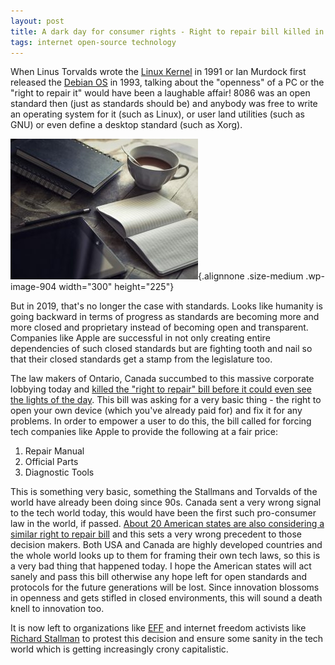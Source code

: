 ```yaml
---
layout: post
title: A dark day for consumer rights - Right to repair bill killed in Canada thanks to corporate lobbying
tags: internet open-source technology
---
```


When Linus Torvalds wrote the [Linux Kernel](https://en.wikipedia.org/wiki/Linux) in 1991 or Ian Murdock first released the [Debian OS](https://en.wikipedia.org/wiki/Debian) in 1993, talking about the "openness" of a PC or the "right to repair it" would have been a laughable affair! 8086 was an open standard then (just as standards should be) and anybody was free to write an operating system for it (such as Linux), or user land utilities (such as GNU) or even define a desktop standard (such as Xorg).<!--more-->

![random image](/uploads/2018/07/pexels-photo-261577-300x225.jpeg){.alignnone .size-medium .wp-image-904 width="300" height="225"}

But in 2019, that's no longer the case with standards. Looks like humanity is going backward in terms of progress as standards are becoming more and more closed and proprietary instead of becoming open and transparent. Companies like Apple are successful in not only creating entire dependencies of such closed standards but are fighting tooth and nail so that their closed standards get a stamp from the legislature too.

The law makers of Ontario, Canada succumbed to this massive corporate lobbying today and [killed the "right to repair" bill before it could even see the lights of the day](https://motherboard.vice.com/en_us/article/9kxayy/right-to-repair-bill-killed-after-big-tech-lobbying-in-ontario). This bill was asking for a very basic thing - the right to open your own device (which you've already paid for) and fix it for any problems. In order to empower a user to do this, the bill called for forcing tech companies like Apple to provide the following at a fair price:

1.  Repair Manual
2.  Official Parts
3.  Diagnostic Tools

This is something very basic, something the Stallmans and Torvalds of the world have already been doing since 90s. Canada sent a very wrong signal to the tech world today, this would have been the first such pro-consumer law in the world, if passed. [About 20 American states are also considering a similar right to repair bill](https://motherboard.vice.com/en_us/article/evex8z/right-to-repair-advocates-are-hosting-youtube-town-halls-to-show-you-how-to-get-involved-in-the-movement) and this sets a very wrong precedent to those decision makers. Both USA and Canada are highly developed countries and the whole world looks up to them for framing their own tech laws, so this is a very bad thing that happened today. I hope the American states will act sanely and pass this bill otherwise any hope left for open standards and protocols for the future generations will be lost. Since innovation blossoms in openness and gets stifled in closed environments, this will sound a death knell to innovation too.

It is now left to organizations like [EFF](https://www.eff.org/) and internet freedom activists like [Richard Stallman](https://stallman.org/) to protest this decision and ensure some sanity in the tech world which is getting increasingly crony capitalistic.
